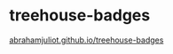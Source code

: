 # treehouse-badges

[abrahamjuliot.github.io/treehouse-badges](https://abrahamjuliot.github.io/treehouse-badges/)
